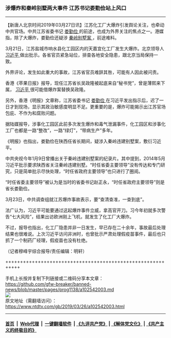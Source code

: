 ### 涉爆炸和秦岭别墅两大事件 江苏书记娄勤俭站上风口
------------------------

<div class="post_content" itemprop="articleBody">
 <p>
  【新唐人北京时间2019年03月27日讯】江苏化工厂大爆炸引发舆论关注，也牵动中共官场。中共江苏省委书记
  <a href="https://www.ntdtv.com/gb/娄勤俭.htm">
   娄勤俭
  </a>
  的前途，也成为外界关注的焦点之一。港媒指，除了大爆炸，娄勤俭还疑涉
  <a href="https://www.ntdtv.com/gb/秦岭别墅案.htm">
   秦岭别墅案
  </a>
  ，前途难料。
 </p>
 <p>
  3月21日，江苏盐城市响水县化工园区内的天嘉宜化工厂发生大爆炸。北京领导人
  <a href="https://www.ntdtv.com/gb/习近平.htm">
   习近平
  </a>
  做出批示。各省官员紧急站位，排查各地安全隐患，跟北京当局保持一致。
 </p>
 <p>
  外界评论，发生如此重大的事故，江苏省官员难辞其咎，可能有人因此被问责。
 </p>
 <p>
  香港《苹果日报》报导，现任江苏省长吴政隆被起底来自“秘书党”，曾是薄熙来下属，
  <a href="https://www.ntdtv.com/gb/习近平.htm">
   习近平
  </a>
  很可能借爆炸案替换吴政隆。
 </p>
 <p>
  另外，香港《明报》文章称，江苏省委书记
  <a href="https://www.ntdtv.com/gb/娄勤俭.htm">
   娄勤俭
  </a>
  在习近平发出指示后，迟了一日才到现场，显示其政治敏感度明显不足。更重要的是，爆炸可能揭示出江苏官场包庇、不作为和腐败问题。
 </p>
 <p>
  据陆媒报导，涉事化工园区此前多次发生爆炸和毒气泄漏事件，化工园区和涉事化工厂也都是一路“整改”，一路“绿灯”，“带病生产”多年。
 </p>
 <p>
  《明报》也指出，娄勤俭在陕西任省长期间，疑涉入秦岭违建别墅案，敷衍习近平。
 </p>
 <p>
  中共央视今年1月9日曾播出关于秦岭违建别墅案的纪录片。其中提到，2014年5月习近平批示要求陕西省关注秦岭违建别墅。“时任省委主要领导”没有传达和专门研究，只是简单批示尽快处理，“时任省政府主要领导”也只进行了圈阅。
 </p>
 <p>
  “时任省委主要领导”被认为是当时的省委书记赵正永，“时任省政府主要领导”则是省长娄勤俭。
 </p>
 <p>
  3月23日，中共调查组就江苏爆炸事故表示，要“查清查准，一查到底”。
 </p>
 <p>
  法广认为，习近平可能要通过这起爆炸事件立威，拿高官开刀。习今年初就多次警告“七大风险”，结果出访欧洲刚上飞机，就发生了化工厂大爆炸。
 </p>
 <p>
  不过，报导也指出，化工厂隐患并非一日发生，早已存在二十余年，事故最后处理结果也很难说。上次习近平访问非洲时，也曾批示严肃处理假疫苗事件，最后也只抓了一个制药厂经理，假疫苗也没有杜绝。
 </p>
 <p>
  （记者穆峰宇综合报导/责任编辑：明轩）
 </p>
 <div class="single_ad">
 </div>
</div>

+++++++++++++++++++++++++++++++++++++++++++++++++++++++++++<br/><br/>
手机上长按并复制下列链接或二维码分享本文章：<br/>
https://github.com/gfw-breaker/banned-news/blob/master/pages/prog1138/a102542003.md <br/>
<a href='https://github.com/gfw-breaker/banned-news/blob/master/pages/prog1138/a102542003.md'><img src='https://github.com/gfw-breaker/banned-news/blob/master/pages/prog1138/a102542003.md.png'/></a> <br/>
原文地址（需翻墙访问）：https://www.ntdtv.com/gb/2019/03/26/a102542003.html


------------------------
#### [首页](https://github.com/gfw-breaker/banned-news/blob/master/README.md) &nbsp;|&nbsp; [Web代理](https://github.com/labour-camp/helloworld) &nbsp;|&nbsp; [一键翻墙软件](https://github.com/gfw-breaker/nogfw/blob/master/README.md) &nbsp;| [《九评共产党》](https://github.com/gfw-breaker/9ping.md/blob/master/README.md#九评之一评共产党是什么) | [《解体党文化》](https://github.com/gfw-breaker/jtdwh.md/blob/master/README.md) | [《共产主义的终极目的》](https://github.com/gfw-breaker/gczydzjmd.md/blob/master/README.md)


